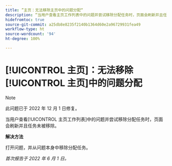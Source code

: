 ```yaml
---
title: ”主页：无法移除主页中的问题分配“
description: “当用户查看主页工作列表中的问题并尝试移除分配任务时，页面会刷新并且任务未被移除。”
hidefromtoc: true
source-git-commit: a25db8e8235f2140b1364d60e2a96729931fea49
workflow-type: ht
source-wordcount: '94'
ht-degree: 100%

---
```



# [!UICONTROL 主页]：无法移除[!UICONTROL 主页]中的问题分配

>[!NOTE]
>
>此问题已于 2022 年 12 月 1 日修复。

当用户查看[!UICONTROL 主页工作列表]中的问题并尝试移除分配任务时，页面会刷新并且任务未被移除。

**解决方法**

打开问题，并从问题本身中移除分配任务。

_首次报告于 2022 年 6 月 1 日。_

